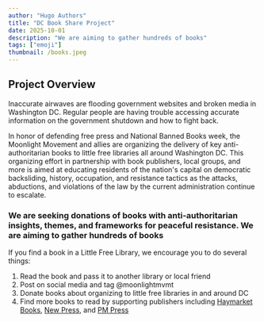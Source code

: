 ```yaml
---
author: "Hugo Authors"
title: "DC Book Share Project"
date: 2025-10-01
description: "We are aiming to gather hundreds of books"
tags: ["emoji"]
thumbnail: /books.jpeg
---
```


## Project Overview
Inaccurate airwaves are flooding government websites and broken media in Washington DC. Regular people are having trouble accessing accurate information on the government shutdown and how to fight back. 

In honor of defending free press and National Banned Books week, the Moonlight Movement and allies are organizing the delivery of key anti-authoritarian books to little free libraries all around Washington DC. This organizing effort in partnership with book publishers, local groups, and more is aimed at educating residents of the nation's capital on democratic backsliding, history, occupation, and resistance tactics as the attacks, abductions, and violations of the law by the current administration continue to escalate. 

### We are seeking donations of books with anti-authoritarian insights, themes, and frameworks for peaceful resistance. We are aiming to gather hundreds of books 

If you find a book in a Little Free Library, we encourage you to do several things:
1. Read the book and pass it to another library or local friend
2. Post on social media and tag @moonlightmvmt 
3. Donate books about organizing to little free libraries in and around DC
4. Find more books to read by supporting publishers including [Haymarket Books](https://www.haymarketbooks.org/), [New Press](https://thenewpress.org/?v=eb65bcceaa5f), and [PM Press](https://pmpress.org/)
